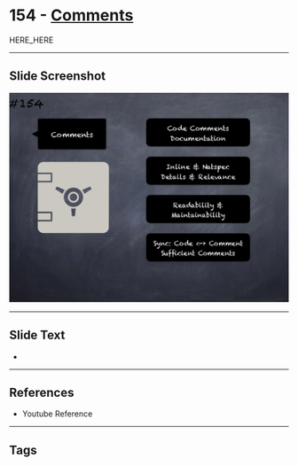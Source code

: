 # 154 - [Comments](Comments.md)

HERE_HERE

___
## Slide Screenshot
![0154.png](../../images/pitfalls_and_best_practices201/154.png)
___
## Slide Text
- 
___
## References
- Youtube Reference
___
## Tags